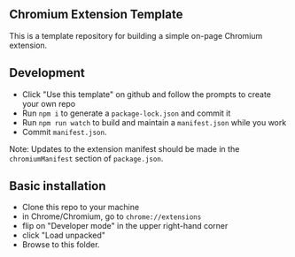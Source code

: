 Chromium Extension Template
---------------------------

This is a template repository for building a simple on-page Chromium extension.

## Development

* Click "Use this template" on github and follow the prompts to create your own repo
* Run `npm i` to generate a `package-lock.json` and commit it
* Run `npm run watch` to build and maintain a `manifest.json` while you work
* Commit `manifest.json`.

Note: Updates to the extension manifest should be made in the `chromiumManifest` section of `package.json`.

## Basic installation

* Clone this repo to your machine
* in Chrome/Chromium, go to `chrome://extensions`
* flip on "Developer mode" in the upper right-hand corner
* click "Load unpacked"
* Browse to this folder.
